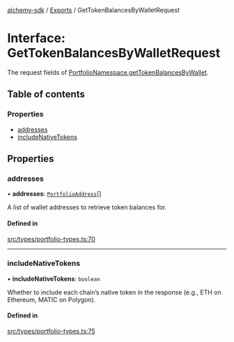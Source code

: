 [alchemy-sdk](../README.md) / [Exports](../modules.md) / GetTokenBalancesByWalletRequest

# Interface: GetTokenBalancesByWalletRequest

The request fields of [PortfolioNamespace.getTokenBalancesByWallet](../classes/PortfolioNamespace.md#gettokenbalancesbywallet).

## Table of contents

### Properties

- [addresses](GetTokenBalancesByWalletRequest.md#addresses)
- [includeNativeTokens](GetTokenBalancesByWalletRequest.md#includenativetokens)

## Properties

### addresses

• **addresses**: [`PortfolioAddress`](PortfolioAddress.md)[]

A list of wallet addresses to retrieve token balances for.

#### Defined in

[src/types/portfolio-types.ts:70](https://github.com/alchemyplatform/alchemy-sdk-js/blob/1ee40cb2/src/types/portfolio-types.ts#L70)

___

### includeNativeTokens

• **includeNativeTokens**: `boolean`

Whether to include each chain’s native token in the response
(e.g., ETH on Ethereum, MATIC on Polygon).

#### Defined in

[src/types/portfolio-types.ts:75](https://github.com/alchemyplatform/alchemy-sdk-js/blob/1ee40cb2/src/types/portfolio-types.ts#L75)
